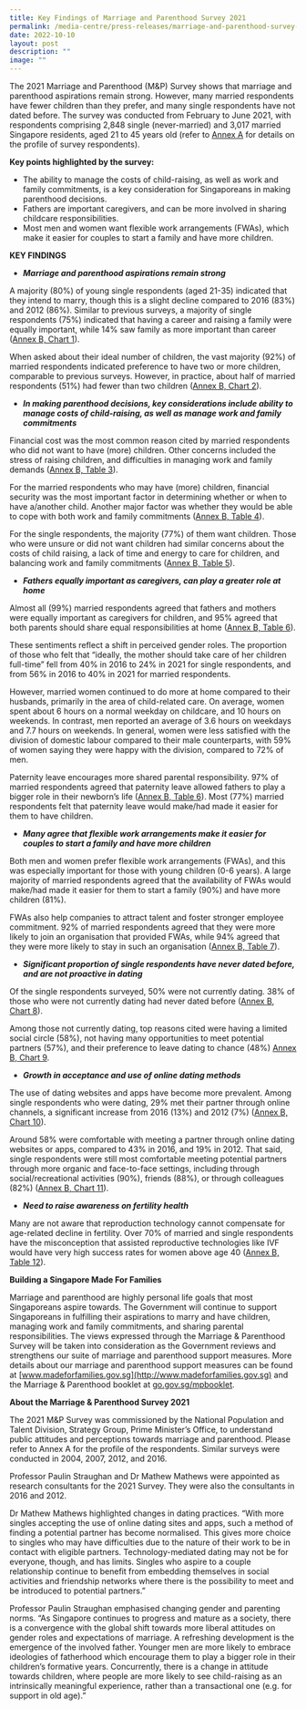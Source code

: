 ```yaml
---
title: Key Findings of Marriage and Parenthood Survey 2021
permalink: /media-centre/press-releases/marriage-and-parenthood-survey-2021/
date: 2022-10-10
layout: post
description: ""
image: ""
---
```


The 2021 Marriage and Parenthood (M&P) Survey shows that marriage and parenthood aspirations remain strong. However, many married respondents have fewer children than they prefer, and many single respondents have not dated before. The survey was conducted from February to June 2021, with respondents comprising 2,848 single (never-married) and 3,017 married Singapore residents, aged 21 to 45 years old (refer to [Annex A](/files/media-centre/press-releases/Annex%20A.pdf) for details on the profile of survey respondents).

**Key points highlighted by the survey:**

* The ability to manage the costs of child-raising, as well as work and family commitments, is a key consideration for Singaporeans in making parenthood decisions.
* Fathers are important caregivers, and can be more involved in sharing childcare responsibilities.
* Most men and women want flexible work arrangements (FWAs), which make it easier for couples to start a family and have more children.

**KEY FINDINGS**

* ***Marriage and parenthood aspirations remain strong***

A majority (80%) of young single respondents (aged 21-35) indicated that they intend to marry, though this is a slight decline compared to 2016 (83%) and 2012 (86%). Similar to previous surveys, a majority of single respondents (75%) indicated that having a career and raising a family were equally important, while 14% saw family as more important than career ([Annex B, Chart 1](/files/media-centre/press-releases/Annex%20B.pdf)).

When asked about their ideal number of children, the vast majority (92%) of married respondents indicated preference to have two or more children, comparable to previous surveys. However, in practice, about half of married respondents (51%) had fewer than two children ([Annex B, Chart 2](/files/media-centre/press-releases/Annex%20B.pdf)).

* **_In making parenthood decisions, key considerations include ability to manage costs of child-raising, as well as manage work and family commitments_** 

Financial cost was the most common reason cited by married respondents who did not want to have (more) children. Other concerns included the stress of raising children, and difficulties in managing work and family demands ([Annex B, Table 3](/files/media-centre/press-releases/Annex%20B.pdf)).

For the married respondents who may have (more) children, financial security was the most important factor in determining whether or when to have a/another child. Another major factor was whether they would be able to cope with both work and family commitments ([Annex B, Table 4](/files/media-centre/press-releases/Annex%20B.pdf)).

For the single respondents, the majority (77%) of them want children. Those who were unsure or did not want children had similar concerns about the costs of child raising, a lack of time and energy to care for children, and balancing work and family commitments ([Annex B, Table 5](/files/media-centre/press-releases/Annex%20B.pdf)).

* **_Fathers equally important as caregivers, can play a greater role at home_**

Almost all (99%) married respondents agreed that fathers and mothers were equally important as caregivers for children, and 95% agreed that both parents should share equal responsibilities at home ([Annex B, Table 6](/files/media-centre/press-releases/Annex%20B.pdf)).

These sentiments reflect a shift in perceived gender roles. The proportion of those who felt that “ideally, the mother should take care of her children full-time” fell from 40% in 2016 to 24% in 2021 for single respondents, and from 56% in 2016 to 40% in 2021 for married respondents.

However, married women continued to do more at home compared to their husbands, primarily in the area of child-related care. On average, women spent about 6 hours on a normal weekday on childcare, and 10 hours on weekends. In contrast, men reported an average of 3.6 hours on weekdays and 7.7 hours on weekends. In general, women were less satisfied with the division of domestic labour compared to their male counterparts, with 59% of women saying they were happy with the division, compared to 72% of men.

Paternity leave encourages more shared parental responsibility. 97% of married respondents agreed that paternity leave allowed fathers to play a bigger role in their newborn’s life ([Annex B, Table 6](/files/media-centre/press-releases/Annex%20B.pdf)). Most (77%) married respondents felt that paternity leave would make/had made it easier for them to have children.

* ***Many agree that flexible work arrangements make it easier for couples to start a family and have more children***

Both men and women prefer flexible work arrangements (FWAs), and this was especially important for those with young children (0-6 years). A large majority of married respondents agreed that the availability of FWAs would make/had made it easier for them to start a family (90%) and have more children (81%).

FWAs also help companies to attract talent and foster stronger employee commitment. 92% of married respondents agreed that they were more likely to join an organisation that provided FWAs, while 94% agreed that they were more likely to stay in such an organisation ([Annex B, Table 7](/files/media-centre/press-releases/Annex%20B.pdf)).

* **_Significant proportion of single respondents have never dated before, and are not proactive in dating_**

Of the single respondents surveyed, 50% were not currently dating. 38% of those who were not currently dating had never dated before ([Annex B, Chart 8](/files/media-centre/press-releases/Annex%20B.pdf)).

Among those not currently dating, top reasons cited were having a limited social circle (58%), not having many opportunities to meet potential partners (57%), and their preference to leave dating to chance (48%) [Annex B, Chart 9](/files/media-centre/press-releases/Annex%20B.pdf).

* **_Growth in acceptance and use of online dating methods_**

The use of dating websites and apps have become more prevalent. Among single respondents who were dating, 29% met their partner through online channels, a significant increase from 2016 (13%) and 2012 (7%) ([Annex B, Chart 10](/files/media-centre/press-releases/Annex%20B.pdf)).

Around 58% were comfortable with meeting a partner through online dating websites or apps, compared to 43% in 2016, and 19% in 2012. That said, single respondents were still most comfortable meeting potential partners through more organic and face-to-face settings, including through social/recreational activities (90%), friends (88%), or through colleagues (82%) ([Annex B, Chart 11](/files/media-centre/press-releases/Annex%20B.pdf)).

* **_Need to raise awareness on fertility health_**

Many are not aware that reproduction technology cannot compensate for age-related decline in fertility. Over 70% of married and single respondents have the misconception that assisted reproductive technologies like IVF would have very high success rates for women above age 40 ([Annex B, Table 12](/files/media-centre/press-releases/Annex%20B.pdf)).

**Building a Singapore Made For Families**

Marriage and parenthood are highly personal life goals that most Singaporeans aspire towards. The Government will continue to support Singaporeans in fulfilling their aspirations to marry and have children, managing work and family commitments, and sharing parental responsibilities. The views expressed through the Marriage & Parenthood Survey will be taken into consideration as the Government reviews and strengthens our suite of marriage and parenthood support measures. More details about our marriage and parenthood support measures can be found at [www.madeforfamilies.gov.sg](http://www.madeforfamilies.gov.sg) and the Marriage & Parenthood booklet at [go.gov.sg/mpbooklet](https://my-sgdcs.sgnet.gov.sg/personal/PMOSGKMLA/Documents/go.gov.sg/mpbooklet).

**About the Marriage & Parenthood Survey 2021**

The 2021 M&P Survey was commissioned by the National Population and Talent Division, Strategy Group, Prime Minister’s Office, to understand public attitudes and perceptions towards marriage and parenthood. Please refer to Annex A for the profile of the respondents. Similar surveys were conducted in 2004, 2007, 2012, and 2016.

Professor Paulin Straughan and Dr Mathew Mathews were appointed as research consultants for the 2021 Survey. They were also the consultants in 2016 and 2012.

Dr Mathew Mathews highlighted changes in dating practices. “With more singles accepting the use of online dating sites and apps, such a method of finding a potential partner has become normalised. This gives more choice to singles who may have difficulties due to the nature of their work to be in contact with eligible partners. Technology-mediated dating may not be for everyone, though, and has limits. Singles who aspire to a couple relationship continue to benefit from embedding themselves in social activities and friendship networks where there is the possibility to meet and be introduced to potential partners.”

Professor Paulin Straughan emphasised changing gender and parenting norms. “As Singapore continues to progress and mature as a society, there is a convergence with the global shift towards more liberal attitudes on gender roles and expectations of marriage. A refreshing development is the emergence of the involved father. Younger men are more likely to embrace ideologies of fatherhood which encourage them to play a bigger role in their children’s formative years. Concurrently, there is a change in attitude towards children, where people are more likely to see child-raising as an intrinsically meaningful experience, rather than a transactional one (e.g. for support in old age).”